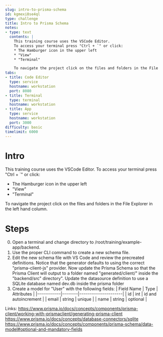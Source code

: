 ```yaml
---
slug: intro-to-prisma-schema
id: kgmexi8se4ql
type: challenge
title: Intro to Prisma Schema
notes:
- type: text
  contents: |
    This training course uses the VSCode Editor.
    To access your terminal press "Ctrl + `" or click:
    * The Hamburger icon in the upper left
    * "View"
    * "Terminal"

    To navigate the project click on the files and folders in the File Explorer in the left hand column.
tabs:
- title: Code Editor
  type: service
  hostname: workstation
  port: 8080
- title: Terminal
  type: terminal
  hostname: workstation
- title: App
  type: service
  hostname: workstation
  port: 3000
difficulty: basic
timelimit: 6000
---
```

Intro
======
This training course uses the VSCode Editor.
To access your terminal press "Ctrl + `" or click:
* The Hamburger icon in the upper left
* "View"
* "Terminal"

To navigate the project click on the files and folders in the File Explorer in the left hand column.

Steps
======
0. Open a terminal and change directory to /root/training/example-app/backend.
1. Use the proper CLI command to create a new schema file.
1. Edit the new schema file with VS Code and review the precreated definitions. Notice that the generator defaults to using the correct "prisma-client-js" provider. Now update the Prisma Schema so that the Prisma Client will output to a folder named "generated/client/" inside the "backend/src" directory". Update the datasource definition to use a SQLite database named dev.db inside the prisma folder
1. Create a model for "User" with the following fields:
| Field Name | Type   | Attributes           |
|------------|--------|----------------------|
| id         | int    | id and autoincrement |
| email      | string | unique               |
| name       | string | optional             |

Links:
https://www.prisma.io/docs/concepts/components/prisma-client/working-with-prismaclient/generating-prisma-client
https://www.prisma.io/docs/concepts/database-connectors/sqlite
https://www.prisma.io/docs/concepts/components/prisma-schema/data-model#optional-and-mandatory-fields